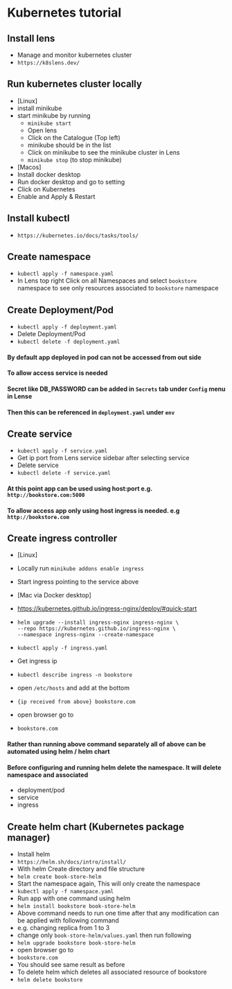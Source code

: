 # Kubernetes tutorial

## Install lens
- Manage and monitor kubernetes cluster
- `https://k8slens.dev/`

## Run kubernetes cluster locally
- [Linux]
- install minikube
- start minikube by running 
    - `minikube start`
    - Open lens
    - Click on the Catalogue (Top left)
    - minikube should be in the list 
    - Click on minikube to see the minikube cluster in Lens
    - `minikube stop` (to stop minikube)
- [Macos]
- Install docker desktop
- Run docker desktop and go to setting
- Click on Kubernetes
- Enable and Apply & Restart

## Install kubectl
- `https://kubernetes.io/docs/tasks/tools/`

## Create namespace
- `kubectl apply -f namespace.yaml`
- In Lens top right Click on all Namespaces and select `bookstore` namespace to see only resources associated to `bookstore` namespace

## Create Deployment/Pod
- `kubectl apply -f deployment.yaml`
- Delete Deployment/Pod
- `kubectl delete -f deployment.yaml`
#### By default app deployed in pod can not be accessed from out side
#### To allow access service is needed
#### Secret like DB_PASSWORD can be added in `Secrets` tab under `Config` menu in Lense
#### Then this can be referenced in `deployment.yaml` under `env`

## Create service
- `kubectl apply -f service.yaml`
- Get ip port from Lens service sidebar after selecting service
- Delete service
- `kubectl delete -f service.yaml`

#### At this point app can be used using host:port e.g. `http://bookstore.com:5000`
#### To allow access app only using host ingress is needed. e.g `http://bookstore.com`

## Create ingress controller
- [Linux]
- Locally run `minikube addons enable ingress` 
- Start ingress pointing to the service above

- [Mac via Docker desktop]
- https://kubernetes.github.io/ingress-nginx/deploy/#quick-start
- ```
  helm upgrade --install ingress-nginx ingress-nginx \
  --repo https://kubernetes.github.io/ingress-nginx \
  --namespace ingress-nginx --create-namespace
  ```
- `kubectl apply -f ingress.yaml`
- Get ingress ip
- `kubectl describe ingress -n bookstore`
- open `/etc/hosts` and add at the bottom 
- `{ip received from above} bookstore.com`
- open browser go to 
- `bookstore.com`

#### Rather than running above command separately all of above can be automated using helm / helm chart
#### Before configuring and running helm delete the namespace. It will delete namespace and associated
- deployment/pod
- service
- ingress

## Create helm chart (Kubernetes package manager)
- Install helm
- `https://helm.sh/docs/intro/install/`
- With helm Create directory and file structure 
- `helm create book-store-helm`
- Start the namespace again, This will only create the namespace
- `kubectl apply -f namespace.yaml`
- Run app with one command using helm
- `helm install bookstore book-store-helm`
- Above command needs to run one time after that any modification can be applied with following command
- e.g. changing replica from 1 to 3
- change only `book-store-helm/values.yaml` then run following
- `helm upgrade bookstore book-store-helm`
- open browser go to 
- `bookstore.com`
- You should see same result as before
- To delete helm which deletes all associated resource of bookstore
- `helm delete bookstore`